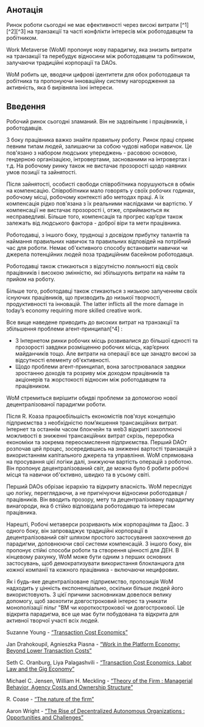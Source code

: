 

## Анотація

Ринок роботи сьогодні не має ефективності через високі витрати [^1][^2][^3] на транзакції та часті конфлікти інтересів між роботодавцем та робітником.

Work Metaverse (WoM) пропонує нову парадигму, яка знизить витрати на транзакції та перебудує відносини між роботодавцем та робітником, залучаючи традиційні корпорації та DAOs.

WoM робить це, вводячи цифрові ідентитети для обох роботодавця та робітника та пропонуючи інноваційну систему нагородження за активність, яка б вирівняла їхні інтереси.

## Введення

Робочий ринок сьогодні зламаний. Він не задовільняє і працівників, і роботодавців.

З боку працівника важко знайти правильну роботу. Ринок праці сприяє певним типам людей, залишаючи за собою чудові набори навичок. Це пов'язано з набором людських упереджень - расовою основою, гендерною організацією, інтровертами, заснованими на інтровертах і т.д. На робочому ринку також не вистачає прозорості щодо наявних умов позиції та зайнятості.

Після зайнятості, особисті свободи співробітника порушуються в обмін на компенсацію. Співробітники мало говорять у своїх робочих годинах, робочому місці, робочому контексті або методах праці. А їх компенсація рідко пов'язана з їх реальними наслідками чи вартістю. У компенсації не вистачає прозорості і, отже, сприймаються як несправедливі. Більше того, компенсація та прогрес кар’єри також залежать від людського фактора - доброї віри та мети працівника.

Роботодавці, з іншого боку, труднощі з досвідом прибутку талантів та наймання правильних навичок та правильних відповідей на потрібний час для роботи. Немає об'єктивного способу встановити навички чи джерела потенційних людей поза традиційним басейном роботодавця.

Роботодавці також стикаються з відсутністю лояльності від своїх працівників і високою змінністю, які збільшують витрати на найм та прийом на роботу.

Більше того, роботодавці також стикаються з низькою залученням своїх існуючих працівників, що призводить до низької творчості, продуктивності та інновацій. The latter inflicts all the more damage in today’s economy requiring more skilled creative work.

Все вище наведене приводить до високих витрат на транзакції та збільшення проблеми агент-принципал[^4] :

- З Інтернетом ринки робочих місць розвивалися до більшої єдності та прозорості завдяки розміщенню робочих місць, кар’єрних майданчиків тощо. Але витрати на операції все ще занадто високі за відсутності елементу об'єктивності.
- Щодо проблеми агент-принципал, вона загострювалася завдяки зростанню доходів та розриву між доходом працівників та акціонерів та жорстокості відносин між роботодавцем та працівником.

WoM стремиться вирішити обидві проблеми за допомогою нової децентралізованої парадигми роботи.

Після R. Коаза працює<sup id="fnref:5"><a href="#fn:5" class="footnote-ref"><a href="#fn:5" class="footnote-ref"></a></sup>більшість економістів пов'язує концепцію підприємства з необхідністю пом’якшення трансакційних витрат. Інтернет та останнім часом блокчейн та web3 відкриті захоплюючі можливості в зниженні трансакційних витрат скрізь, переробка економіки та зокрема переосмислення підприємства. Перший DAOт<fnref target="6" /> розпочав цей процес, зосередившись на зниженні вартості транзакцій з використанням капітального джерела та управління. WoM спрямована на просування цієї логіки далі, знижуючи вартість операцій з роботою. Він пропонує децентралізований світ, де можна було б робити робочі місця та навички об'єктивно, швидко та в усьому світі.</p> 

<p spaces-before="0">
  Перший DAOs обрізає ієрархію та відкриту власність. WoM переслідує цю логіку, переглядаючи, а не пригнічуючи відносини роботодавця / працівників. Він вводить прозору, мету та децентралізовану парадигму винагороди, яка б стійко відповідала роботодавцю та інтересам працівника.
</p>

<p spaces-before="0">
  Нарешті, Робочі метаверси розривають між корпораціями та Даос. З одного боку, він запроваджує традиційні корпорації в децентралізований світ шляхом простого застосування заохочення до парадигми, доповнюючи свої системи компенсацій. З іншого боку, він пропонує стійкі способи роботи та створення цінності для ДЕН. В кінцевому рахунку, WoM може бути одним з перших основних застосувань, щоб демократизувати використання блокланцюга для кожної компанії та кожного працівника - включаючи нецифрових.
</p>

<p spaces-before="0">
  Як і будь-яке децентралізоване підприємство, пропозиція WoM надходить у цінність експоненціально, оскільки більше людей його використовують. З цієї причини засновникам довелося велику допомогу, щоб заохотити довгостроковий інтерес та уникати монополізації пільг "ВМ чи короткострокової чи довгострокової. Це відкрита парадигма, все ще має бути побудована та відкрита для активної творчої участі всіх людей.
</p>

<footnotes>
  <fn name="1" spaces-before="0">
    <p spaces-before="0">
      Suzanne Young - <a href="https://www.academia.edu/24703426/Transaction_Cost_Economics">“Transaction Cost Economics”</a>
    </p>
  </fn>
  
  <fn name="2" spaces-before="0">
    <p spaces-before="0">
      Jan Drahokoupil, Agnieszka Piasna - <a href="https://www.intereconomics.eu/contents/year/2017/number/6/article/work-in-the-platform-economy-beyond-lower-transaction-costs.html">“Work in the Platform Economy: Beyond Lower Transaction Costs”</a>
    </p>
  </fn>
  
  <fn name="3" spaces-before="0">
    <p spaces-before="0">
      Seth C. Oranburg, Liya Palagashvili - <a href="https://dsc.duq.edu/cgi/viewcontent.cgi?article=1115&context=law-faculty-scholarship">“Transaction Cost Economics, Labor Law and the Gig Economy”</a>
    </p>
  </fn>
  
  <fn name="4" spaces-before="0">
    <p spaces-before="0">
      Michael C. Jensen, William H. Meckling - <a href="https://www.sfu.ca/~wainwrig/Econ400/jensen-meckling.pdf">“Theory of the Firm : Managerial Behavior, Agency Costs and Ownership Structure”</a>
    </p>
  </fn>
  
  <fn name="5" spaces-before="0">
    <p spaces-before="0">
      R. Coase - <a href="http://econdse.org/wp-content/uploads/2014/09/firm-coase.pdf">“The nature of the firm”</a>
    </p>
  </fn>
  
  <fn name="6" spaces-before="0">
    <p spaces-before="0">
      Aaron Wright - <a href="https://stanford-jblp.pubpub.org/pub/rise-of-daos/release/1">“The Rise of Decentralized Autonomous Organizations : Opportunities and Challenges”</a>
    </p>
  </fn>
</footnotes>

